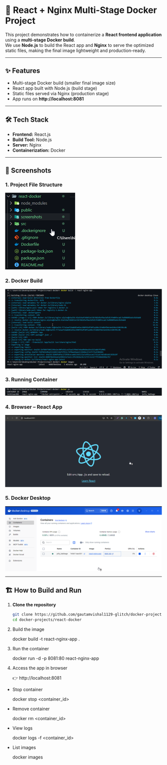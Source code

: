 # 🚀 React + Nginx Multi-Stage Docker Project

This project demonstrates how to containerize a **React frontend application** using a **multi-stage Docker build**.  
We use **Node.js** to build the React app and **Nginx** to serve the optimized static files, making the final image lightweight and production-ready.  

---

## ✨ Features
- Multi-stage Docker build (smaller final image size)  
- React app built with Node.js (build stage)  
- Static files served via Nginx (production stage)  
- App runs on **http://localhost:8081**  

---

## 🛠️ Tech Stack
- **Frontend:** React.js  
- **Build Tool:** Node.js  
- **Server:** Nginx  
- **Containerization:** Docker  

---

## 📸 Screenshots

### 1. Project File Structure
![Project Structure](screenshots/folder_structure.png)

### 2. Docker Build
![Docker Build](screenshots/docker_build.png)

### 3. Running Container
![Running Container](screenshots/docker_container.png)

### 4. Browser – React App
![React App](screenshots/browser_app.png)

### 5. Docker Desktop
![Docker Desktop](screenshots/docker_desktop.png)

---

## 🏗️ How to Build and Run

1. **Clone the repository**  
   ```bash
   git clone https://github.com/gautamvishal1129-glitch/docker-projects.git
   cd docker-projects/react-docker

2. Build the image

    docker build -t react-nginx-app .


3. Run the container

    docker run -d -p 8081:80 react-nginx-app


4. Access the app in browser

    👉 http://localhost:8081

* Stop container

    docker stop <container_id>


* Remove container

    docker rm <container_id>


* View logs

    docker logs -f <container_id>


* List images

    docker images
